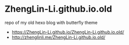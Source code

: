# ZhengLin-Li.github.io.old

repo of my old hexo blog with butterfly theme

- https://ZhengLin-Li.github.io/ZhengLin-Li.github.io.old/
- http://zhenglinli.me/ZhengLin-Li.github.io.old/
